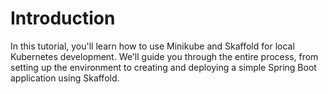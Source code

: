 # Introduction

In this tutorial, you'll learn how to use Minikube and Skaffold for local Kubernetes development. We'll guide you through the entire process, from setting up the environment to creating and deploying a simple Spring Boot application using Skaffold.